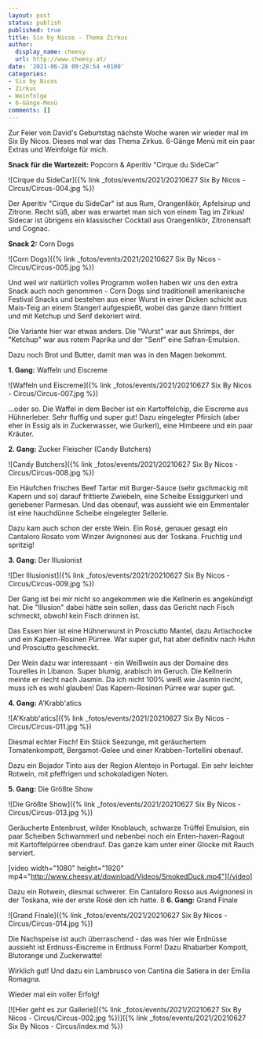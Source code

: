 ```yaml
---
layout: post
status: publish
published: true
title: Six by Nicos - Thema Zirkus
author:
  display_name: cheesy
  url: http://www.cheesy.at/
date: '2021-06-28 09:28:54 +0100'
categories:
- Six by Nicos
- Zirkus
- Weinfolge
- 6-Gänge-Menü
comments: []
---
```


<!-- Guide to Markdown: https://guides.github.com/features/mastering-markdown/ -->

Zur Feier von David's Geburtstag nächste Woche waren wir wieder mal im Six By Nicos. Dieses mal war das Thema Zirkus. 6-Gänge Menü mit ein paar Extras und Weinfolge für mich.

**Snack für die Wartezeit:** Popcorn & Aperitiv "Cirque du SideCar"

![Cirque du SideCar]({% link _fotos/events/2021/20210627 Six By Nicos - Circus/Circus-004.jpg %})

Der Aperitiv "Cirque du SideCar" ist aus Rum, Orangenlikör, Apfelsirup und Zitrone. Recht süß, aber was erwartet man sich von einem Tag im Zirkus! Sidecar ist übrigens ein klassischer Cocktail aus Orangenlikör, Zitronensaft und Cognac.


**Snack 2:** Corn Dogs

![Corn Dogs]({% link _fotos/events/2021/20210627 Six By Nicos - Circus/Circus-005.jpg %})

Und weil wir natürlich volles Programm wollen haben wir uns den extra Snack auch noch genommen - Corn Dogs sind traditionell amerikanische Festival Snacks und bestehen aus einer Wurst in einer Dicken schicht aus Mais-Teig an einem Stangerl aufgespießt, wobei das ganze dann frittiert und mit Ketchup und Senf dekoriert wird.

Die Variante hier war etwas anders. Die "Wurst" war aus Shrimps, der "Ketchup" war aus rotem Paprika und der "Senf" eine Safran-Emulsion.

Dazu noch Brot und Butter, damit man was in den Magen bekommt.

**1. Gang:** Waffeln und Eiscreme

![Waffeln und Eiscreme]({% link _fotos/events/2021/20210627 Six By Nicos - Circus/Circus-007.jpg %})

...oder so. Die Waffel in dem Becher ist ein Kartoffelchip, die Eiscreme aus Hühnerleber. Sehr fluffig und super gut! Dazu eingelegter Pfirsich (aber eher in Essig als in Zuckerwasser, wie Gurkerl), eine Himbeere und ein paar Kräuter.

**2. Gang:** Zucker Fleischer (Candy Butchers)

![Candy Butchers]({% link _fotos/events/2021/20210627 Six By Nicos - Circus/Circus-008.jpg %})

Ein Häufchen frisches Beef Tartar mit Burger-Sauce (sehr gschmackig mit Kapern und so) darauf frittierte Zwiebeln, eine Scheibe Essiggurkerl und geriebener Parmesan. Und das obenauf, was aussieht wie ein Emmentaler ist eine hauchdünne Scheibe eingelegter Sellerie.

Dazu kam auch schon der erste Wein. Ein Rosé, genauer gesagt ein Cantaloro Rosato vom Winzer Avignonesi aus der Toskana. Fruchtig und spritzig!

**3. Gang:** Der Illusionist

![Der Illusionist]({% link _fotos/events/2021/20210627 Six By Nicos - Circus/Circus-009.jpg %})

Der Gang ist bei mir nicht so angekommen wie die Kellnerin es angekündigt hat. Die "Illusion" dabei hätte sein sollen, dass das Gericht nach Fisch schmeckt, obwohl kein Fisch drinnen ist.

Das Essen hier ist eine Hühnerwurst in Prosciutto Mantel, dazu Artischocke und ein Kapern-Rosinen Pürree. War super gut, hat aber definitiv nach Huhn und Prosciutto geschmeckt.

Der Wein dazu war interessant - ein Weißwein aus der Domaine des Tourelles in Libanon. Super blumig, arabisch im Geruch. Die Kellnerin meinte er riecht nach Jasmin. Da ich nicht 100% weiß wie Jasmin riecht, muss ich es wohl glauben! Das Kapern-Rosinen Pürree war super gut.

**4. Gang:** A'Krabb'atics

![A'Krabb'atics]({% link _fotos/events/2021/20210627 Six By Nicos - Circus/Circus-011.jpg %})

Diesmal echter Fisch! Ein Stück Seezunge, mit geräuchertem Tomatenkompott, Bergamot-Gelee und einer Krabben-Tortellini obenauf.

Dazu ein Bojador Tinto aus der Region Alentejo in Portugal. Ein sehr leichter Rotwein, mit pfeffrigen und schokoladigen Noten.

**5. Gang:** Die Größte Show

![Die Größte Show]({% link _fotos/events/2021/20210627 Six By Nicos - Circus/Circus-013.jpg %})

Geräucherte Entenbrust, wilder Knoblauch, schwarze Trüffel Emulsion, ein paar Scheiben Schwammerl und nebenbei noch ein Enten-haxen-Ragout mit Kartoffelpürree obendrauf. Das ganze kam unter einer Glocke mit Rauch serviert.

[video width="1080" height="1920" mp4="http://www.cheesy.at/download/Videos/SmokedDuck.mp4"][/video]

Dazu ein Rotwein, diesmal schwerer. Ein Cantaloro Rosso aus Avignonesi in der Toskana, wie der erste Rosé den ich hatte.
ß
**6. Gang:** Grand Finale

![Grand Finale]({% link _fotos/events/2021/20210627 Six By Nicos - Circus/Circus-014.jpg %})

Die Nachspeise ist auch überraschend - das was hier wie Erdnüsse aussieht ist Erdnuss-Eiscreme in Erdnuss Form! Dazu Rhabarber Kompott, Blutorange und Zuckerwatte!

Wirklich gut! Und dazu ein Lambrusco von Cantina die Satiera in der Emilia Romagna.

Wieder mal ein voller Erfolg!

[![Hier geht es zur Gallerie]({% link _fotos/events/2021/20210627 Six By Nicos - Circus/Circus-002.jpg %})]({% link _fotos/events/2021/20210627 Six By Nicos - Circus/index.md %})